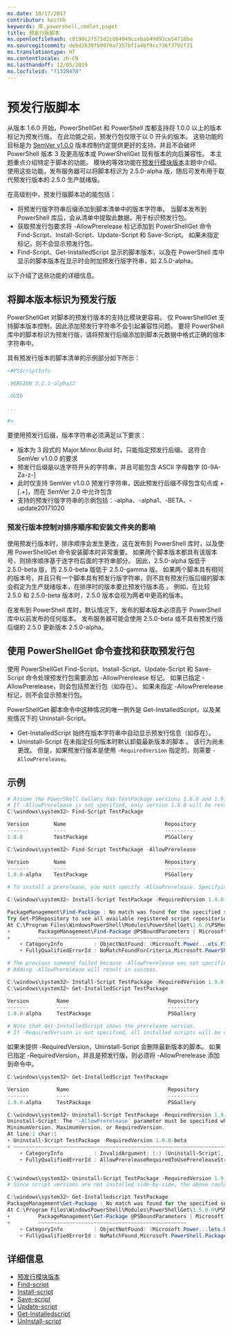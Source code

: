 ```yaml
---
ms.date: 10/17/2017
contributor: keithb
keywords: 库,powershell,cmdlet,psget
title: 预发行版脚本
ms.openlocfilehash: c0198c2f575d2c004949ccebab49d93ce54716be
ms.sourcegitcommit: debd2b38fb8070a7357bf1a4bf9cc736f3702f31
ms.translationtype: HT
ms.contentlocale: zh-CN
ms.lasthandoff: 12/05/2019
ms.locfileid: "71328478"
---
```

# <a name="prerelease-versions-of-scripts"></a>预发行版脚本

从版本 1.6.0 开始，PowerShellGet 和 PowerShell 库都支持将 1.0.0 以上的版本标记为预发行版。 在此功能之前，预发行包仅限于以 0 开头的版本。 这些功能的目标是为 [SemVer v1.0.0](http://semver.org/spec/v1.0.0.html) 版本控制约定提供更好的支持，并且不会破坏 PowerShell 版本 3 及更高版本或 PowerShellGet 现有版本的向后兼容性。 本主题重点介绍特定于脚本的功能。 模块的等效功能在[预发行模块版本](module-prerelease-support.md)主题中介绍。 使用这些功能，发布服务器可以将脚本标识为 2.5.0-alpha 版，随后可发布用于取代预发行版本的 2.5.0 生产就绪版。

在高级别中，预发行版脚本功的能包括：

- 将预发行版字符串后缀添加到脚本清单中的版本字符串。 当脚本发布到 PowerShell 库后，会从清单中提取此数据，用于标识预发行包。
- 获取预发行包要求将 -AllowPrerelease 标记添加到 PowerShellGet 命令 Find-Script、Install-Script、Update-Script 和 Save-Script。 如果未指定标记，则不会显示预发行包。
- Find-Script、Get-InstalledScript 显示的脚本版本，以及在 PowerShell 库中显示的脚本版本在显示时会附加预发行版字符串，如 2.5.0-alpha。

以下介绍了这些功能的详细信息。

## <a name="identifying-a-script-version-as-a-prerelease"></a>将脚本版本标识为预发行版

PowerShellGet 对脚本的预发行版本的支持比模块更容易。 仅 PowerShellGet 支持脚本版本控制，因此添加预发行字符串不会引起兼容性问题。 要将 PowerShell 库中的脚本标识为预发行版，请将预发行后缀添加到脚本元数据中格式正确的版本字符串中。

具有预发行版本的脚本清单的示例部分如下所示：

```powershell
<#PSScriptInfo

.VERSION 3.2.1-alpha12

.GUID

...

#>
```

要使用预发行后缀，版本字符串必须满足以下要求：

- 版本为 3 段式的 Major.Minor.Build 时，只能指定预发行后缀。
  这符合 SemVer v1.0.0 的要求
- 预发行后缀是以连字符开头的字符串，并且可能包含 ASCII 字母数字 [0-9A-Za-z-]
- 此时仅支持 SemVer v1.0.0 预发行字符串，因此预发行后缀不得包含句点或 + [.+]，而在 SemVer 2.0 中允许包含 
- 支持的预发行版字符串的示例包括：-alpha、-alpha1、-BETA、-update20171020

### <a name="prerelease-versioning-impact-on-sort-order-and-installation-folders"></a>预发行版本控制对排序顺序和安装文件夹的影响

使用预发行版本时，排序顺序会发生更改，这在发布到 PowerShell 库时，以及使用 PowerShellGet 命令安装脚本时非常重要。 如果两个脚本版本都具有该版本号，则排序顺序基于连字符后面的字符串部分。 因此，2.5.0-alpha 版低于 2.5.0-beta 版，而 2.5.0-beta 版低于 2.5.0-gamma 版。 如果两个脚本具有相同的版本号，并且只有一个脚本具有预发行版字符串，则不具有预发行版后缀的脚本会假定为生产就绪版本，在排序时的版本要比预发行版本高  。 例如，在比较 2.5.0 和 2.5.0-beta 版本时，2.5.0 版本会视为两者中更高的版本。

在发布到 PowerShell 库时，默认情况下，发布的脚本版本必须高于 PowerShell 库中以前发布的任何版本。 发布服务器可能会使用 2.5.0-beta 或不具有预发行版后缀的 2.5.0 更新版本 2.5.0-alpha。

## <a name="finding-and-acquiring-prerelease-packages-using-powershellget-commands"></a>使用 PowerShellGet 命令查找和获取预发行包

使用 PowerShellGet Find-Script、Install-Script、Update-Script 和 Save-Script 命令处理预发行包需要添加 -AllowPrerelease 标记。 如果已指定 -AllowPrerelease，则会包括预发行包（如存在）。 如果未指定 -AllowPrerelease 标记，则不会显示预发行包。

PowerShellGet 脚本命令中这种情况的唯一例外是 Get-InstalledScript，以及某些情况下的 Uninstall-Script。

- Get-InstalledScript 始终在版本字符串中自动显示预发行信息（如存在）。
- Uninstall-Script 在未指定任何版本时默认卸载最新版本的脚本  。 该行为尚未更改。 但是，如果预发行版本是使用 `-RequiredVersion` 指定的，则需要 `-AllowPrerelease`。

## <a name="examples"></a>示例

```powershell
# Assume the PowerShell Gallery has TestPackage versions 1.8.0 and 1.9.0-alpha.
# If -AllowPrerelease is not specified, only version 1.8.0 will be returned.
C:\windows\system32> Find-Script TestPackage

Version        Name                                Repository           Description
-------        ----                                ----------           -----------
1.8.0          TestPackage                         PSGallery            Package used to validate changes to the PowerShe...

C:\windows\system32> Find-Script TestPackage -AllowPrerelease

Version        Name                                Repository           Description
-------        ----                                ----------           -----------
1.9.0-alpha    TestPackage                         PSGallery            Package used to validate changes to PowerShe...

# To install a prerelease, you must specify -AllowPrerelease. Specifying a prerelease version string is not sufficient.

C:\windows\system32> Install-Script TestPackage -RequiredVersion 1.9.0-alpha

PackageManagement\Find-Package : No match was found for the specified search criteria and script name 'TestPackage'.
Try Get-PSRepository to see all available registered script repositories.
At C:\Program Files\WindowsPowerShell\Modules\PowerShellGet\1.6.0\PSModule.psm1:1455 char:3
+         PackageManagement\Find-Package @PSBoundParameters | Microsoft ...
+         ~~~~~~~~~~~~~~~~~~~~~~~~~~~~~~~~~~~~~~~~~~~~~~~~~
    + CategoryInfo          : ObjectNotFound: (Microsoft.Power...ets.FindPackage:FindPackage)[Find-Package], Exception
    + FullyQualifiedErrorId : NoMatchFoundForCriteria,Microsoft.PowerShell.PackageManagement.Cmdlets.FindPackage

# The previous command failed because -AllowPrerelease was not specified.
# Adding -AllowPrerelease will result in success.

C:\windows\system32> Install-Script TestPackage -RequiredVersion 1.9.0-alpha -AllowPrerelease
C:\windows\system32> Get-InstalledScript TestPackage

Version         Name                                Repository           Description
-------         ----                                ----------           -----------
1.9.0-alpha     TestPackage                         PSGallery            Package used to validate changes to PowerShe...

# Note that Get-InstalledScript shows the prerelease version.
# If -RequiredVersion is not specified, all installed scripts will be displayed by Get-InstalledScript
```

如果未提供 -RequiredVersion，Uninstall-Script 会删除最新版本的脚本。
如果已指定 -RequiredVersion，并且是预发行版，则必须将 -AllowPrerelease 添加到命令中。

``` powershell
C:\windows\system32> Get-InstalledScript TestPackage

Version         Name                                Repository           Description
-------         ----                                ----------           -----------
1.9.0-alpha     TestPackage                         PSGallery            Package used to validate changes to PowerShe...

C:\windows\system32> Uninstall-Script TestPackage -RequiredVersion 1.9.0-alpha
Uninstall-Script: The '-AllowPrerelease' parameter must be specified when using the Prerelease string in
MinimumVersion, MaximumVersion, or RequiredVersion.
At line:1 char:1
+ Uninstall-Script TestPackage -RequiredVersion 1.9.0-beta
+ ~~~~~~~~~~~~~~~~~~~~~~~~~~~~~~~~~~~~~~~~~~~~~~~~~~~~~~~~~~~~~~~~~~~~~
    + CategoryInfo          : InvalidArgument: (:) [Uninstall-Script], ArgumentException
    + FullyQualifiedErrorId : AllowPrereleaseRequiredToUsePrereleaseStringInVersion,Uninstall-script


C:\windows\system32> Uninstall-Script TestPackage -RequiredVersion 1.9.0-alpha -AllowPrerelease
# Since script versions are not installed side-by-side, the above could be simply "Uninstall-Script TestPackage"

C:\windows\system32> Get-Installedscript TestPackage
PackageManagement\Get-Package : No match was found for the specified search criteria and script names 'testpackage'.
At C:\Program Files\WindowsPowerShell\Modules\PowerShellGet\1.5.0.0\PSModule.psm1:4088 char:9
+         PackageManagement\Get-Package @PSBoundParameters | Microsoft. ...
+         ~~~~~~~~~~~~~~~~~~~~~~~~~~~~~~~~~~~~~~~~~~~~~~~~
    + CategoryInfo          : ObjectNotFound: (Microsoft.Power...lets.GetPackage:GetPackage) [Get-Package], Exception
    + FullyQualifiedErrorId : NoMatchFound,Microsoft.PowerShell.PackageManagement.Cmdlets.GetPackage
```

## <a name="more-details"></a>详细信息

- [预发行模块版本](module-prerelease-support.md)
- [Find-script](/powershell/module/powershellget/find-script)
- [Install-script](/powershell/module/powershellget/install-script)
- [Save-script](/powershell/module/powershellget/save-script)
- [Update-script](/powershell/module/powershellget/update-script)
- [Get-Installedscript](/powershell/module/powershellget/get-installedscript)
- [UnInstall-script](/powershell/module/powershellget/uninstall-script)
